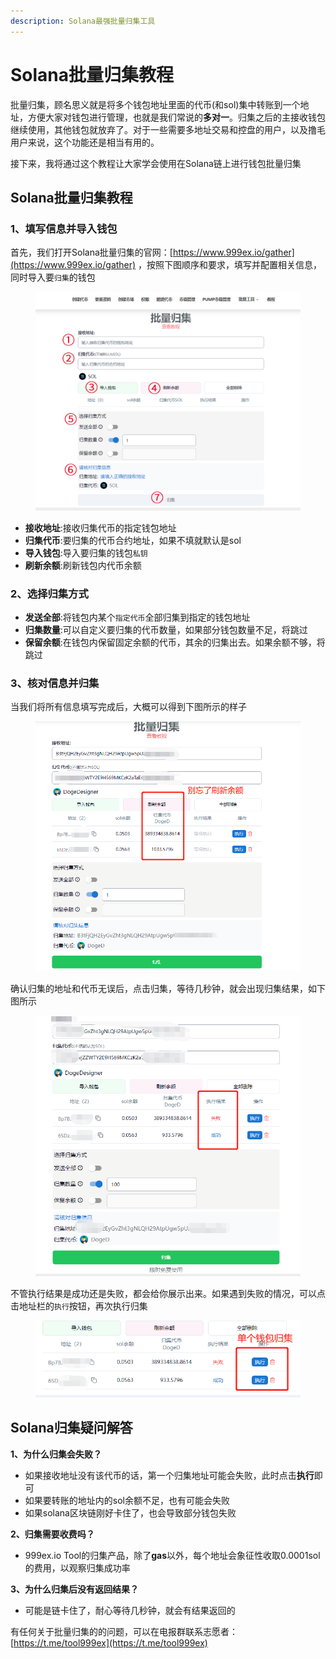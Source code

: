 ```yaml
---
description: Solana最强批量归集工具
---
```


# Solana批量归集教程

批量归集，顾名思义就是将多个钱包地址里面的代币(和sol)集中转账到一个地址，方便大家对钱包进行管理，也就是我们常说的**多对一**。归集之后的主接收钱包继续使用，其他钱包就放弃了。对于一些需要多地址交易和控盘的用户，以及撸毛用户来说，这个功能还是相当有用的。

接下来，我将通过这个教程让大家学会使用在Solana链上进行钱包批量归集

## Solana批量归集教程

### 1、填写信息并导入钱包

首先，我们打开Solana批量归集的官网：[https://www.999ex.io/gather](https://www.999ex.io/gather) ，按照下图顺序和要求，填写并配置相关信息，同时导入要`归集`的钱包

<figure><img src="../.gitbook/assets/批量归集流程图.jpg" alt=""><figcaption></figcaption></figure>

* **接收地址**:接收归集代币的指定钱包地址
* **归集代币**:要归集的代币合约地址，如果不填就默认是sol
* **导入钱包**:导入要归集的钱包`私钥`
* **刷新余额**:刷新钱包内代币余额

### 2、选择归集方式

* **发送全部**:将钱包内某个`指定代币`全部归集到指定的钱包地址
* **归集数量**:可以自定义要归集的代币数量，如果部分钱包数量不足，将跳过
* **保留余额**:在钱包内保留固定余额的代币，其余的归集出去。如果余额不够，将跳过

### 3、核对信息并归集

当我们将所有信息填写完成后，大概可以得到下图所示的样子

<figure><img src="../.gitbook/assets/确认信息.png" alt=""><figcaption></figcaption></figure>

确认归集的地址和代币无误后，点击归集，等待几秒钟，就会出现归集结果，如下图所示

<figure><img src="../.gitbook/assets/归集结果.png" alt=""><figcaption></figcaption></figure>

不管执行结果是成功还是失败，都会给你展示出来。如果遇到失败的情况，可以点击地址栏的`执行`按钮，再次执行归集

<figure><img src="../.gitbook/assets/单个钱包执行归集 (1).png" alt=""><figcaption></figcaption></figure>

## Solana归集疑问解答

**1、为什么归集会失败？**

* 如果接收地址没有该代币的话，第一个归集地址可能会失败，此时点击**执行**即可
* 如果要转账的地址内的sol余额不足，也有可能会失败
* 如果solana区块链刚好卡住了，也会导致部分钱包失败

**2、归集需要收费吗？**

* 999ex.io Tool的归集产品，除了**gas**以外，每个地址会象征性收取0.0001sol的费用，以观察归集成功率

**3、为什么归集后没有返回结果？**

* 可能是链卡住了，耐心等待几秒钟，就会有结果返回的

有任何关于批量归集的的问题，可以在电报群联系志愿者：[https://t.me/tool999ex](https://t.me/tool999ex)
